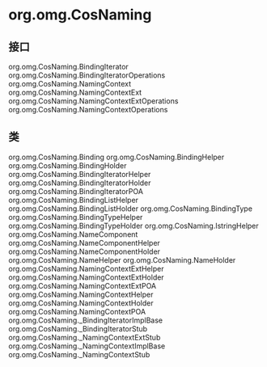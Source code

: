 # org.omg.CosNaming

## 接口

org.omg.CosNaming.BindingIterator
org.omg.CosNaming.BindingIteratorOperations
org.omg.CosNaming.NamingContext
org.omg.CosNaming.NamingContextExt
org.omg.CosNaming.NamingContextExtOperations
org.omg.CosNaming.NamingContextOperations

## 类

org.omg.CosNaming.Binding
org.omg.CosNaming.BindingHelper
org.omg.CosNaming.BindingHolder
org.omg.CosNaming.BindingIteratorHelper
org.omg.CosNaming.BindingIteratorHolder
org.omg.CosNaming.BindingIteratorPOA
org.omg.CosNaming.BindingListHelper
org.omg.CosNaming.BindingListHolder
org.omg.CosNaming.BindingType
org.omg.CosNaming.BindingTypeHelper
org.omg.CosNaming.BindingTypeHolder
org.omg.CosNaming.IstringHelper
org.omg.CosNaming.NameComponent
org.omg.CosNaming.NameComponentHelper
org.omg.CosNaming.NameComponentHolder
org.omg.CosNaming.NameHelper
org.omg.CosNaming.NameHolder
org.omg.CosNaming.NamingContextExtHelper
org.omg.CosNaming.NamingContextExtHolder
org.omg.CosNaming.NamingContextExtPOA
org.omg.CosNaming.NamingContextHelper
org.omg.CosNaming.NamingContextHolder
org.omg.CosNaming.NamingContextPOA
org.omg.CosNaming._BindingIteratorImplBase
org.omg.CosNaming._BindingIteratorStub
org.omg.CosNaming._NamingContextExtStub
org.omg.CosNaming._NamingContextImplBase
org.omg.CosNaming._NamingContextStub





